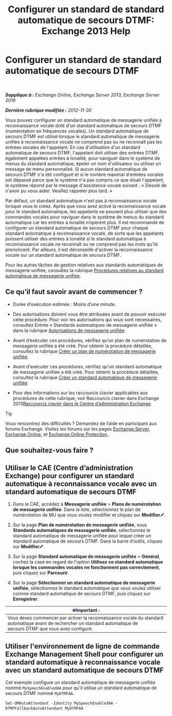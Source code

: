 ﻿---
title: 'Configurer un standard de standard automatique de secours DTMF: Exchange 2013 Help'
TOCTitle: Configurer un standard de standard automatique de secours DTMF
ms:assetid: a82d85f7-de30-40db-8ee6-b091ac14da9d
ms:mtpsurl: https://technet.microsoft.com/fr-fr/library/Bb232158(v=EXCHG.150)
ms:contentKeyID: 50478969
ms.date: 05/23/2018
mtps_version: v=EXCHG.150
ms.translationtype: MT
---

# Configurer un standard de standard automatique de secours DTMF

 

_**Sapplique à :** Exchange Online, Exchange Server 2013, Exchange Server 2016_

_**Dernière rubrique modifiée :** 2012-11-30_

Vous pouvez configurer un standard automatique de messagerie unifiée à reconnaissance vocale doté d'un standard automatique de secours DTMF (numérotation en fréquences vocales). Un standard automatique de secours DTMF est utilisé lorsque le standard automatique de messagerie unifiée à reconnaissance vocale ne comprend pas ou ne reconnaît pas les entrées vocales de l'appelant. En cas d'utilisation d'un standard automatique de secours DTMF, l'appelant doit utiliser des entrées DTMF, également appelées entrées à tonalité, pour naviguer dans le système de menus du standard automatique, épeler un nom d'utilisateur ou utiliser un message de menu personnalisé. Si aucun standard automatique de secours DTMF n'a été configuré et si le nombre maximal d'entrées vocales est dépassé parce que le système n'a pas compris ce que disait l'appelant, le système répond par le message d'assistance vocale suivant : « Désolé de n'avoir pu vous aider. Veuillez rappeler plus tard. »

Par défaut, un standard automatique n'est pas à reconnaissance vocale lorsque vous le créez. Après que vous avez activé la reconnaissance vocale pour le standard automatique, les appelants ne peuvent plus utiliser que des commandes vocales pour naviguer dans le système de menus du standard automatique car les entrées à tonalité n’opèrent plus. Il est recommandé de configurer un standard automatique de secours DTMF pour chaque standard automatique à reconnaissance vocale, de sorte que les appelants puissent utiliser des entrées à tonalité si le standard automatique à reconnaissance vocale ne reconnaît ou ne comprend pas les mots qu'ils prononcent. Par ailleurs, il est déconseillé d'activer la reconnaissance vocale sur un standard automatique de secours DTMF.

Pour les autres tâches de gestion relatives aux standards automatiques de messagerie unifiée, consultez la rubrique [Procédures relatives au standard automatique de messagerie unifiée](um-auto-attendant-procedures-exchange-2013-help.md).

## Ce qu’il faut savoir avant de commencer ?

  - Durée d'exécution estimée : Moins d’une minute.

  - Des autorisations doivent vous être attribuées avant de pouvoir exécuter cette procédure. Pour voir les autorisations qui vous sont nécessaires, consultez Entrée « Standards automatiques de messagerie unifiée » dans la rubrique [Autorisations de messagerie unifiée](unified-messaging-permissions-exchange-2013-help.md).

  - Avant d’exécuter ces procédures, vérifiez qu’un plan de numérotation de messagerie unifiée a été créé. Pour obtenir la procédure détaillée, consultez la rubrique [Créer un plan de numérotation de messagerie unifiée](create-a-um-dial-plan-exchange-2013-help.md).

  - Avant d'exécuter ces procédures, vérifiez qu'un standard automatique de messagerie unifiée a été créé. Pour obtenir la procédure détaillée, consultez la rubrique [Créer un standard automatique de messagerie unifiée](create-a-um-auto-attendant-exchange-2013-help.md).

  - Pour des informations sur les raccourcis clavier applicables aux procédures de cette rubrique, voir Raccourcis clavier dans Exchange 2013[Raccourcis clavier dans le Centre d’administration Exchange](keyboard-shortcuts-in-the-exchange-admin-center-exchange-online-protection-help.md).

> [!TIP]
> Vous rencontrez des difficultés ? Demandez de l’aide en participant aux forums Exchange. Visitez les forums sur les pages <a href="https://go.microsoft.com/fwlink/p/?linkid=60612">Exchange Server</a>, <a href="https://go.microsoft.com/fwlink/p/?linkid=267542">Exchange Online</a>, et <a href="https://go.microsoft.com/fwlink/p/?linkid=285351">Exchange Online Protection</a>..


## Que souhaitez-vous faire ?

## Utiliser le CAE (Centre d’administration Exchange) pour configurer un standard automatique à reconnaissance vocale avec un standard automatique de secours DTMF

1.  Dans le CAE, accédez à **Messagerie unifiée** \> **Plans de numérotation de messagerie unifiée**. Dans la liste, sélectionnez le plan de numérotation de MU que vous voulez modifier et cliquez sur **Modifier**![Icône Modifier](images/Bb124582.6f53ccb2-1f13-4c02-bea0-30690e6ea71d(EXCHG.150).gif "Icône Modifier").

2.  Sur la page **Plan de numérotation de messagerie unifiée**, sous **Standards automatiques de messagerie unifiée**, sélectionnez le standard automatique de messagerie unifiée pour lequel créer un standard automatique de secours DTMF. Dans la barre d’outils, cliquez sur **Modifier**![Icône Modifier](images/Bb124582.6f53ccb2-1f13-4c02-bea0-30690e6ea71d(EXCHG.150).gif "Icône Modifier").

3.  Sur la page **Standard automatique de messagerie unifiée** \> **Général**, cochez la case en regard de l'option **Utilisez ce standard automatique lorsque les commandes vocales ne fonctionnent pas correctement**, puis cliquez sur **Parcourir**.

4.  Sur la page **Sélectionner un standard automatique de messagerie unifiée**, sélectionnez le standard automatique que vous voulez utiliser comme standard automatique de secours DTMF, puis cliquez sur **Enregistrer**.

<table>
<thead>
<tr class="header">
<th><img src="images/JJ159813.important(EXCHG.150).gif" title="Important" alt="Important" />Important :</th>
</tr>
</thead>
<tbody>
<tr class="odd">
<td>Vous devez commencer par activer la reconnaissance vocale du standard automatique avant de rechercher un standard automatique de secours DTMF que vous avez configuré.</td>
</tr>
</tbody>
</table>


## Utiliser l'environnement de ligne de commande Exchange Management Shell pour configurer un standard automatique à reconnaissance vocale avec un standard automatique de secours DTMF

Cet exemple configure un standard automatique de messagerie unifiée nommé `MySpeechEnabledAA` pour qu'il utilise un standard automatique de secours DTMF nommé `MyDTMFAA`.

    Set-UMAutoAttendant -Identity MySpeechEnabledAA -DTMFFallbackAutoAttendant MyDTMFAA

